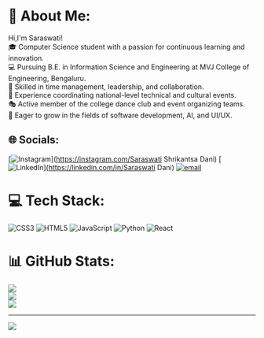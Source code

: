 # 💫 About Me:
Hi,I'm Saraswati!<br>🎓 Computer Science student with a passion for continuous learning and innovation.<br>💻 Pursuing B.E. in Information Science and Engineering at MVJ College of Engineering, Bengaluru.<br>🔧 Skilled in time management, leadership, and collaboration.<br>📌 Experience coordinating national-level technical and cultural events.<br>🎭 Active member of the college dance club and event organizing teams.<br>🌱 Eager to grow in the fields of software development, AI, and UI/UX.


## 🌐 Socials:
[![Instagram](https://img.shields.io/badge/Instagram-%23E4405F.svg?logo=Instagram&logoColor=white)](https://instagram.com/Saraswati Shrikantsa Dani) [![LinkedIn](https://img.shields.io/badge/LinkedIn-%230077B5.svg?logo=linkedin&logoColor=white)](https://linkedin.com/in/Saraswati Dani) [![email](https://img.shields.io/badge/Email-D14836?logo=gmail&logoColor=white)](mailto:saraswatidani17@gmail.com) 

# 💻 Tech Stack:
![CSS3](https://img.shields.io/badge/css3-%231572B6.svg?style=for-the-badge&logo=css3&logoColor=white) ![HTML5](https://img.shields.io/badge/html5-%23E34F26.svg?style=for-the-badge&logo=html5&logoColor=white) ![JavaScript](https://img.shields.io/badge/javascript-%23323330.svg?style=for-the-badge&logo=javascript&logoColor=%23F7DF1E) ![Python](https://img.shields.io/badge/python-3670A0?style=for-the-badge&logo=python&logoColor=ffdd54) ![React](https://img.shields.io/badge/react-%2320232a.svg?style=for-the-badge&logo=react&logoColor=%2361DAFB)
# 📊 GitHub Stats:
![](https://github-readme-stats.vercel.app/api?username=Dani-Saraswati&theme=dark&hide_border=false&include_all_commits=false&count_private=false)<br/>
![](https://nirzak-streak-stats.vercel.app/?user=Dani-Saraswati&theme=dark&hide_border=false)<br/>
![](https://github-readme-stats.vercel.app/api/top-langs/?username=Dani-Saraswati&theme=dark&hide_border=false&include_all_commits=false&count_private=false&layout=compact)

---
[![](https://visitcount.itsvg.in/api?id=Dani-Saraswati&icon=0&color=0)](https://visitcount.itsvg.in)

<!-- Proudly created with GPRM ( https://gprm.itsvg.in ) -->

